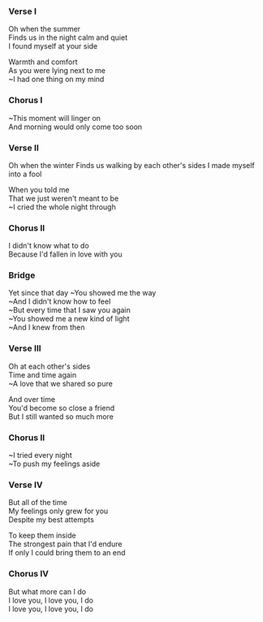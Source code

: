### Verse I
Oh when the summer  
Finds us in the night calm and quiet  
I found myself at your side

Warmth and comfort  
As you were lying next to me  
~I had one thing on my mind

### Chorus I
~This moment will linger on  
And morning would only come too soon

### Verse II
Oh when the winter
Finds us walking by each other's sides
I made myself into a fool

When you told me  
That we just weren't meant to be  
~I cried the whole night through

### Chorus II
I didn't know what to do  
Because I'd fallen in love with you

### Bridge

Yet since that day
~You showed me the way  
~And I didn't know how to feel  
~But every time that I saw you again  
~You showed me a new kind of light  
~And I knew from then

### Verse III
Oh at each other's sides  
Time and time again  
~A love that we shared so pure

And over time  
You'd become so close a friend  
But I still wanted so much more

### Chorus II
~I tried every night  
~To push my feelings aside

### Verse IV
But all of the time  
My feelings only grew for you  
Despite my best attempts

To keep them inside  
The strongest pain that I'd endure  
If only I could bring them to an end

### Chorus IV
But what more can I do  
I love you, I love you, I do  
I love you, I love you, I do  
